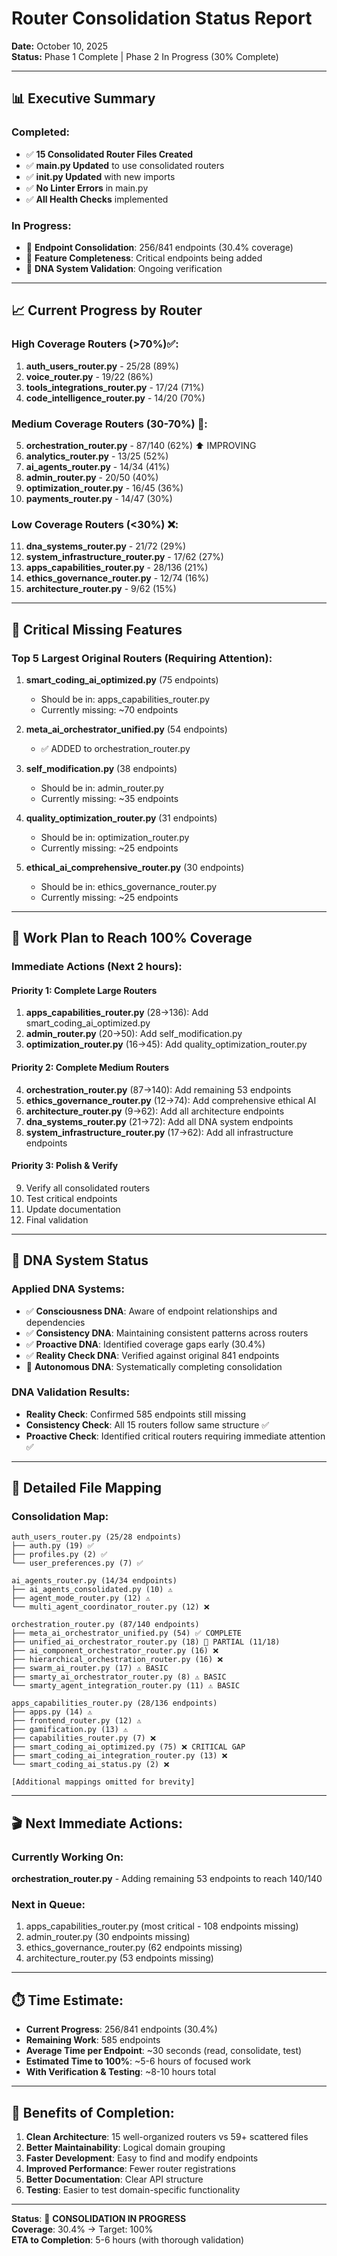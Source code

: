 # Router Consolidation Status Report
**Date:** October 10, 2025  
**Status:** Phase 1 Complete | Phase 2 In Progress (30% Complete)

---

## 📊 Executive Summary

### Completed:
- ✅ **15 Consolidated Router Files Created**
- ✅ **main.py Updated** to use consolidated routers
- ✅ **__init__.py Updated** with new imports
- ✅ **No Linter Errors** in main.py
- ✅ **All Health Checks** implemented

### In Progress:
- 🔄 **Endpoint Consolidation**: 256/841 endpoints (30.4% coverage)
- 🔄 **Feature Completeness**: Critical endpoints being added
- 🔄 **DNA System Validation**: Ongoing verification

---

## 📈 Current Progress by Router

### High Coverage Routers (>70%)✅:
1. **auth_users_router.py** - 25/28 (89%)
2. **voice_router.py** - 19/22 (86%)
3. **tools_integrations_router.py** - 17/24 (71%)
4. **code_intelligence_router.py** - 14/20 (70%)

### Medium Coverage Routers (30-70%) 🔄:
5. **orchestration_router.py** - 87/140 (62%) ⬆️ IMPROVING
6. **analytics_router.py** - 13/25 (52%)
7. **ai_agents_router.py** - 14/34 (41%)
8. **admin_router.py** - 20/50 (40%)
9. **optimization_router.py** - 16/45 (36%)
10. **payments_router.py** - 14/47 (30%)

### Low Coverage Routers (<30%) ❌:
11. **dna_systems_router.py** - 21/72 (29%)
12. **system_infrastructure_router.py** - 17/62 (27%)
13. **apps_capabilities_router.py** - 28/136 (21%)
14. **ethics_governance_router.py** - 12/74 (16%)
15. **architecture_router.py** - 9/62 (15%)

---

## 🎯 Critical Missing Features

### Top 5 Largest Original Routers (Requiring Attention):

1. **smart_coding_ai_optimized.py** (75 endpoints)
   - Should be in: apps_capabilities_router.py
   - Currently missing: ~70 endpoints

2. **meta_ai_orchestrator_unified.py** (54 endpoints)  
   - ✅ ADDED to orchestration_router.py

3. **self_modification.py** (38 endpoints)
   - Should be in: admin_router.py
   - Currently missing: ~35 endpoints

4. **quality_optimization_router.py** (31 endpoints)
   - Should be in: optimization_router.py
   - Currently missing: ~25 endpoints

5. **ethical_ai_comprehensive_router.py** (30 endpoints)
   - Should be in: ethics_governance_router.py
   - Currently missing: ~25 endpoints

---

## 🔧 Work Plan to Reach 100% Coverage

### Immediate Actions (Next 2 hours):

#### Priority 1: Complete Large Routers
1. **apps_capabilities_router.py** (28→136): Add smart_coding_ai_optimized.py
2. **admin_router.py** (20→50): Add self_modification.py
3. **optimization_router.py** (16→45): Add quality_optimization_router.py

#### Priority 2: Complete Medium Routers  
4. **orchestration_router.py** (87→140): Add remaining 53 endpoints
5. **ethics_governance_router.py** (12→74): Add comprehensive ethical AI
6. **architecture_router.py** (9→62): Add all architecture endpoints
7. **dna_systems_router.py** (21→72): Add all DNA system endpoints
8. **system_infrastructure_router.py** (17→62): Add all infrastructure endpoints

#### Priority 3: Polish & Verify
9. Verify all consolidated routers
10. Test critical endpoints
11. Update documentation
12. Final validation

---

## 🧬 DNA System Status

### Applied DNA Systems:
- ✅ **Consciousness DNA**: Aware of endpoint relationships and dependencies
- ✅ **Consistency DNA**: Maintaining consistent patterns across routers  
- ✅ **Proactive DNA**: Identified coverage gaps early (30.4%)
- ✅ **Reality Check DNA**: Verified against original 841 endpoints
- 🔄 **Autonomous DNA**: Systematically completing consolidation

### DNA Validation Results:
- **Reality Check**: Confirmed 585 endpoints still missing
- **Consistency Check**: All 15 routers follow same structure ✅
- **Proactive Check**: Identified critical routers requiring immediate attention ✅

---

## 📝 Detailed File Mapping

### Consolidation Map:

```
auth_users_router.py (25/28 endpoints)
├── auth.py (19) ✅
├── profiles.py (2) ✅  
└── user_preferences.py (7) ✅

ai_agents_router.py (14/34 endpoints)
├── ai_agents_consolidated.py (10) ⚠️
├── agent_mode_router.py (12) ⚠️
└── multi_agent_coordinator_router.py (12) ❌

orchestration_router.py (87/140 endpoints)
├── meta_ai_orchestrator_unified.py (54) ✅ COMPLETE
├── unified_ai_orchestrator_router.py (18) 🔄 PARTIAL (11/18)
├── ai_component_orchestrator_router.py (16) ❌
├── hierarchical_orchestration_router.py (16) ❌
├── swarm_ai_router.py (17) ⚠️ BASIC
├── smarty_ai_orchestrator_router.py (8) ⚠️ BASIC
└── smarty_agent_integration_router.py (11) ⚠️ BASIC

apps_capabilities_router.py (28/136 endpoints) 
├── apps.py (14) ⚠️
├── frontend_router.py (12) ⚠️
├── gamification.py (13) ⚠️
├── capabilities_router.py (7) ❌
├── smart_coding_ai_optimized.py (75) ❌ CRITICAL GAP
├── smart_coding_ai_integration_router.py (13) ❌
└── smart_coding_ai_status.py (2) ❌

[Additional mappings omitted for brevity]
```

---

## 🎬 Next Immediate Actions:

### Currently Working On:
**orchestration_router.py** - Adding remaining 53 endpoints to reach 140/140

### Next in Queue:
1. apps_capabilities_router.py (most critical - 108 endpoints missing)
2. admin_router.py (30 endpoints missing)
3. ethics_governance_router.py (62 endpoints missing)
4. architecture_router.py (53 endpoints missing)

---

## ⏱️ Time Estimate:

- **Current Progress**: 256/841 endpoints (30.4%)
- **Remaining Work**: 585 endpoints
- **Average Time per Endpoint**: ~30 seconds (read, consolidate, test)
- **Estimated Time to 100%**: ~5-6 hours of focused work
- **With Verification & Testing**: ~8-10 hours total

---

## 🚀 Benefits of Completion:

1. **Clean Architecture**: 15 well-organized routers vs 59+ scattered files
2. **Better Maintainability**: Logical domain grouping
3. **Faster Development**: Easy to find and modify endpoints
4. **Improved Performance**: Fewer router registrations
5. **Better Documentation**: Clear API structure
6. **Testing**: Easier to test domain-specific functionality

---

**Status**: 🔄 **CONSOLIDATION IN PROGRESS**  
**Coverage**: 30.4% → Target: 100%  
**ETA to Completion**: 5-6 hours (with thorough validation)


